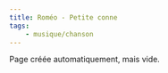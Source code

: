 ```yaml
---
title: Roméo - Petite conne
tags:
    - musique/chanson
---
```


Page créée automatiquement, mais vide.
